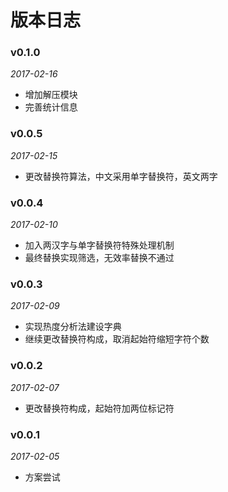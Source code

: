 # 版本日志


### v0.1.0
_2017-02-16_

- 增加解压模块
- 完善统计信息

### v0.0.5
_2017-02-15_

- 更改替换符算法，中文采用单字替换符，英文两字

### v0.0.4
_2017-02-10_

- 加入两汉字与单字替换符特殊处理机制
- 最终替换实现筛选，无效率替换不通过

### v0.0.3
_2017-02-09_

- 实现热度分析法建设字典
- 继续更改替换符构成，取消起始符缩短字符个数

### v0.0.2
_2017-02-07_

- 更改替换符构成，起始符加两位标记符

### v0.0.1
_2017-02-05_

- 方案尝试
